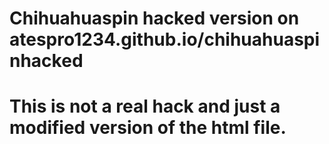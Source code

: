 # Chihuahuaspin hacked version on atespro1234.github.io/chihuahuaspinhacked 
# This is not a real hack and just a modified version of the html file.
